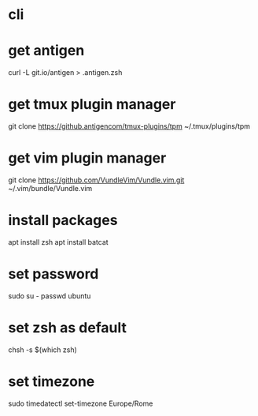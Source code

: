 # cli
# get antigen
curl -L git.io/antigen > .antigen.zsh
# get tmux plugin manager
git clone https://github.antigencom/tmux-plugins/tpm ~/.tmux/plugins/tpm
# get vim plugin manager
git clone https://github.com/VundleVim/Vundle.vim.git ~/.vim/bundle/Vundle.vim
# install packages
apt install zsh
apt install batcat
# set password
sudo su -
passwd ubuntu
# set zsh as default
chsh -s $(which zsh)
# set timezone
sudo timedatectl set-timezone Europe/Rome
